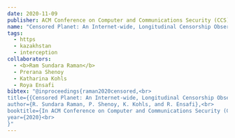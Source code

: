 ```yaml
---
date: 2020-11-09
publisher: ACM Conference on Computer and Communications Security (CCS)
name: "Censored Planet: An Internet-wide, Longitudinal Censorship Observatory"
tags:
  - https
  - kazakhstan
  - interception
collaborators:
  - <b>Ram Sundara Raman</b>
  - Prerana Shenoy
  - Katharina Kohls
  - Roya Ensafi
bibtex: "@inproceedings{raman2020censored,<br>
title={{Censored Planet: An Internet-wide, Longitudinal Censorship Observatory}},<br>
author={R. Sundara Raman, P. Shenoy, K. Kohls, and R. Ensafi},<br>
booktitle={In ACM Conference on Computer and Communications Security (CCS)},<br>
year={2020}<br>
}"
---
```

